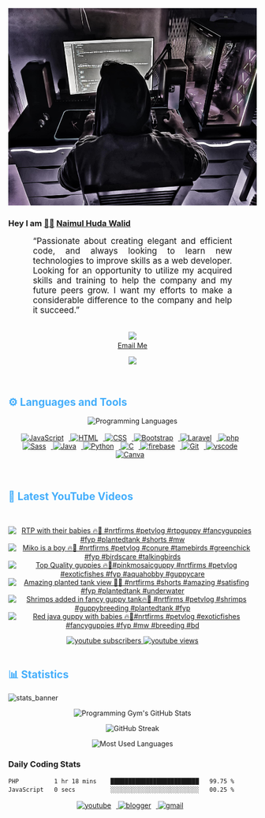 <!-- ![github_cover_banner](https://www.digitalsolutionservices.com/img/services/web%20development.gif)-->

<div align="center" style="display:block;">
    <img height="400px" width="100%" alt="github cover banner" src="https://raw.githubusercontent.com/NaimulHudaWalid/NaimulHudaWalid/main/272276268_3114779035434264_920860974401480824_n.jpg"/> 
</div>

### Hey I am [👨🏻‍][facebook] [Naimul Huda Walid][youtube]



<p align:"center" style="text-align: justify; margin: 0 50px; font-size: 17px;" >
   “Passionate about creating elegant and efficient code, and always looking to learn new technologies to improve skills as a web developer. Looking for an opportunity to utilize my acquired skills and training to help the company and my future peers grow. I want my efforts to make a considerable difference to the company and help it succeed.”
<br>
<br>
<div align="center">

![](https://visitor-badge.glitch.me/badge?page_id=NaimulHudaWalid)
    <br />
[Email Me](mailto:dev.naimulhuda@gmail.com)
</div>
</p>
<!-- Typing SVG by DenverCoder1 - https://github.com/DenverCoder1/readme-typing-svg -->
<p align="center">
<!--   <a href="https://github.com/DenverCoder1/readme-typing-svg"> -->
    <img src="https://readme-typing-svg.herokuapp.com?color=E22FE4&width=380&height=45&lines=Open-Source+Enthusiast;Learning+In+Public;Empowering+Others;Nice+To+Meet+You+...&center=true"></a>

</p>
<br>
<!-- Languages and Tools -->

<h2 style="color: #44AEFB">⚙️ Languages and Tools</h2>
<div align="center" style="display:block;">
    <img width="100px" alt="Programming Languages" src="https://user-images.githubusercontent.com/78341798/194531121-47b0119a-ce00-439d-b586-125f86acb098.png"/> 
</div>
<br>   
<!-- Icons Resources -->
<!-- https://devicon.dev/ -->
<!-- https://cdn.jsdelivr.net/npm/simple-icons@v3/icons/ -->
<div align="center">
  <a href="https://developer.mozilla.org/en-US/docs/Web/JavaScript" target="_blank" rel="noreferrer">
      <img  alt="JavaScript" height="50px" style="padding-right:10px;" src="https://cdn.jsdelivr.net/gh/devicons/devicon/icons/javascript/javascript-plain.svg"/>
  </a>
  
 
  <a href="https://developer.mozilla.org/en-US/docs/Web/HTML" target="_blank" rel="noreferrer">
      <img  alt="HTML" height="50px" style="padding-right:10px;" src="https://cdn.jsdelivr.net/gh/devicons/devicon/icons/html5/html5-original.svg"/>
  </a>
  <a href="https://developer.mozilla.org/en-US/docs/Web/CSS" target="_blank" rel="noreferrer">
      <img  alt="CSS" height="50px" style="padding-right:10px;" src="https://cdn.jsdelivr.net/gh/devicons/devicon/icons/css3/css3-original.svg"/>
  </a>
  <a href="https://getbootstrap.com/" target="_blank" rel="noreferrer">
      <img  alt="Bootstrap" height="50px" style="padding-right:10px;" src="https://cdn.jsdelivr.net/gh/devicons/devicon/icons/bootstrap/bootstrap-original.svg"/>
  </a> 
  <a href="https://laravel.com/" target="_blank" rel="noreferrer">
      <img  alt="Laravel" height="50px" style="padding-right:10px;" src="https://cdn.jsdelivr.net/gh/devicons/devicon/icons/laravel/laravel-plain.svg"/>
  </a>
  <a href="https://www.php.net/" target="_blank" rel="noreferrer">
      <img  alt="php" height="50px" style="padding-right:10px;" src="https://cdn.jsdelivr.net/gh/devicons/devicon/icons/php/php-original.svg"/>
  </a>
  <a href="https://sass-lang.com/" target="_blank" rel="noreferrer">
      <img  alt="Sass" height="50px" style="padding-right:10px;" src="https://cdn.jsdelivr.net/gh/devicons/devicon/icons/sass/sass-original.svg"/>
  </a>
  <a href="https://www.java.com/en/" target="_blank" rel="noreferrer">
      <img  alt="Java" height="50px" style="padding-right:10px;" src="https://cdn.jsdelivr.net/gh/devicons/devicon/icons/java/java-original.svg"/>
  </a>    
  <a href="https://www.python.org/" target="_blank" rel="noreferrer">
      <img  alt="Python" height="50px" style="padding-right:10px;" src="https://cdn.jsdelivr.net/gh/devicons/devicon/icons/python/python-original.svg"/>
  </a>
  <a href="https://www.cprogramming.com/" target="_blank" rel="noreferrer">
      <img  alt="C" height="50px" style="padding-right:10px;" src="https://cdn.jsdelivr.net/gh/devicons/devicon/icons/c/c-original.svg"/>
  </a>
  
  <a href="https://firebase.google.com/" target="_blank" rel="noreferrer">
      <img  alt="firebase" height="50px" style="padding-right:10px;" src="https://cdn.jsdelivr.net/gh/devicons/devicon/icons/firebase/firebase-plain.svg"/>
  </a>
 
  <a href="https://git-scm.com/" target="_blank" rel="noreferrer">
      <img  alt="Git" height="50px" style="padding-right:10px;" src="https://cdn.jsdelivr.net/gh/devicons/devicon/icons/git/git-original.svg"/>
  </a>
  
  <a href="https://code.visualstudio.com/" target="_blank" rel="noreferrer">
      <img  alt="vscode" height="50px" style="padding-right:10px;"src="https://cdn.jsdelivr.net/gh/devicons/devicon/icons/vscode/vscode-original.svg"/>
  </a>
  <a href="https://www.canva.com/" target="_blank" rel="noreferrer">
      <img  alt="Canva" height="50px" style="padding-right:10px;" src="https://cdn.jsdelivr.net/gh/devicons/devicon/icons/canva/canva-original.svg"/> 
  </a>
</div>
<br>
<br>

<!-- Latest YouTube Videos -->

<h2 style="color: #44AEFB">🎦 Latest YouTube Videos</h2>
<br />

<!-- Resource/Reference: https://github.com/DenverCoder1/github-readme-youtube-cards -->
<div class="youtube videos cards" align="center">

<!-- BEGIN YOUTUBE-CARDS -->
[![RTP with their babies 🔥🖤 #nrtfirms #petvlog #rtpguppy #fancyguppies #fyp #plantedtank #shorts #mw](https://ytcards.demolab.com/?id=G_503BVo1WY&title=RTP+with+their+babies+%F0%9F%94%A5%F0%9F%96%A4+%23nrtfirms+%23petvlog+%23rtpguppy+%23fancyguppies+%23fyp+%23plantedtank+%23shorts+%23mw&lang=en&timestamp=1709195938&background_color=%230d1117&title_color=%23ffffff&stats_color=%23dedede&max_title_lines=1&width=250&border_radius=5 "RTP with their babies 🔥🖤 #nrtfirms #petvlog #rtpguppy #fancyguppies #fyp #plantedtank #shorts #mw")](https://www.youtube.com/watch?v=G_503BVo1WY)
[![Miko is a boy 🔥🖤 #nrtfirms #petvlog #conure #tamebirds #greenchick #fyp #birdscare  #talkingbirds](https://ytcards.demolab.com/?id=_74JqQyku1s&title=Miko+is+a+boy+%F0%9F%94%A5%F0%9F%96%A4+%23nrtfirms+%23petvlog+%23conure+%23tamebirds+%23greenchick+%23fyp+%23birdscare++%23talkingbirds&lang=en&timestamp=1709188292&background_color=%230d1117&title_color=%23ffffff&stats_color=%23dedede&max_title_lines=1&width=250&border_radius=5 "Miko is a boy 🔥🖤 #nrtfirms #petvlog #conure #tamebirds #greenchick #fyp #birdscare  #talkingbirds")](https://www.youtube.com/watch?v=_74JqQyku1s)
[![Top Quality guppies 🔥🖤#pinkmosaicguppy #nrtfirms #petvlog #exoticfishes #fyp #aquahobby #guppycare](https://ytcards.demolab.com/?id=1hDZXnmdY0Y&title=Top+Quality+guppies+%F0%9F%94%A5%F0%9F%96%A4%23pinkmosaicguppy+%23nrtfirms+%23petvlog+%23exoticfishes+%23fyp+%23aquahobby+%23guppycare&lang=en&timestamp=1709128917&background_color=%230d1117&title_color=%23ffffff&stats_color=%23dedede&max_title_lines=1&width=250&border_radius=5 "Top Quality guppies 🔥🖤#pinkmosaicguppy #nrtfirms #petvlog #exoticfishes #fyp #aquahobby #guppycare")](https://www.youtube.com/watch?v=1hDZXnmdY0Y)
[![Amazing planted tank view 🖤🤍 #nrtfirms #shorts #amazing #satisfing #fyp #plantedtank #underwater](https://ytcards.demolab.com/?id=s_Ol4lHoZd0&title=Amazing+planted+tank+view+%F0%9F%96%A4%F0%9F%A4%8D+%23nrtfirms+%23shorts+%23amazing+%23satisfing+%23fyp+%23plantedtank+%23underwater&lang=en&timestamp=1709081832&background_color=%230d1117&title_color=%23ffffff&stats_color=%23dedede&max_title_lines=1&width=250&border_radius=5 "Amazing planted tank view 🖤🤍 #nrtfirms #shorts #amazing #satisfing #fyp #plantedtank #underwater")](https://www.youtube.com/watch?v=s_Ol4lHoZd0)
[![Shrimps added in fancy guppy tank🔥🖤 #nrtfirms #petvlog #shrimps #guppybreeding #plantedtank #fyp](https://ytcards.demolab.com/?id=HfHLGehE-bo&title=Shrimps+added+in+fancy+guppy+tank%F0%9F%94%A5%F0%9F%96%A4+%23nrtfirms+%23petvlog+%23shrimps+%23guppybreeding+%23plantedtank+%23fyp&lang=en&timestamp=1709053553&background_color=%230d1117&title_color=%23ffffff&stats_color=%23dedede&max_title_lines=1&width=250&border_radius=5 "Shrimps added in fancy guppy tank🔥🖤 #nrtfirms #petvlog #shrimps #guppybreeding #plantedtank #fyp")](https://www.youtube.com/watch?v=HfHLGehE-bo)
[![Red java guppy with babies 🔥🖤#nrtfirms #petvlog #exoticfishes #fancyguppies #fyp #mw #breeding #bd](https://ytcards.demolab.com/?id=4SmWy-kO4WY&title=Red+java+guppy+with+babies+%F0%9F%94%A5%F0%9F%96%A4%23nrtfirms+%23petvlog+%23exoticfishes+%23fancyguppies+%23fyp+%23mw+%23breeding+%23bd&lang=en&timestamp=1708991860&background_color=%230d1117&title_color=%23ffffff&stats_color=%23dedede&max_title_lines=1&width=250&border_radius=5 "Red java guppy with babies 🔥🖤#nrtfirms #petvlog #exoticfishes #fancyguppies #fyp #mw #breeding #bd")](https://www.youtube.com/watch?v=4SmWy-kO4WY)
<!-- END YOUTUBE-CARDS -->
</div>

<!-- Begin Youtube Buttons -->
<!-- Resource/Reference:  https://github.com/DenverCoder1/custom-icon-badges -->
<div class="youtube buttons" align="center">
    <a href="https://www.youtube.com/channel/UCa3YaFwzSII0kKg3Nads2dQ"  target="_blank">
        <img alt="youtube subscribers" src="https://img.shields.io/youtube/channel/subscribers/UCa3YaFwzSII0kKg3Nads2dQ?logo=youtube&logoColor=red&style=for-the-badge"/>
    </a> 
    <a href="https://www.youtube.com/channel/UCa3YaFwzSII0kKg3Nads2dQ"  target="_blank">
        <img alt="youtube views" src="https://custom-icon-badges.demolab.com/youtube/channel/views/UCa3YaFwzSII0kKg3Nads2dQ?color=%23E05D44&logo=eye&logoColor=white&style=for-the-badge&labelColor=#555555"/>
    </a> 
</div>
<br>
<!-- End Youtube Buttons -->

<!-- Statistics -->

<h2 style="color: #44AEFB">📊 Statistics</h2>

![stats_banner](https://user-images.githubusercontent.com/78341798/194534778-d662496c-ae00-4e8d-ae9b-b90912054e7f.gif)

<!-- Begin Stats Cards -->
<!-- Resources:  -->
<!-- Github & Languages Stats: https://github.com/naimul15-12090/github-readme-stats --> 
<!-- Streak Stats: https://github.com/denvercoder1/github-readme-streak-stats -->
<!-- Change the value after ?username= to your GitHub username. -->
<div class="stats" align="center">

![Programming Gym's GitHub Stats](https://github-readme-stats.vercel.app/api?username=NaimulHudaWalid&hide=stars&count_private=true&show_icons=true&theme=algolia&border_radius=20)

![GitHub Streak](https://streak-stats.demolab.com?user=NaimulHudaWalid&count_private=true&theme=algolia&border_radius=22)

![Most Used Languages](https://github-readme-stats.vercel.app/api/top-langs/?username=NaimulHudaWalid&langs_count=8&layout=compact&show_icons=true&theme=algolia&border_radius=20)
    
<!-- ![Top Langs](https://github-readme-stats.vercel.app/api/top-langs/?username=naimul15-12090&langs_count=8) -->
<!-- [![Top Langs](https://github-readme-stats.vercel.app/api/top-langs/?username=naimul15-12090&layout=compact)](https://github.com/anuraghazra/github-readme-stats)
 -->
    
</div>
<!--  End Stats Cards -->



### Daily Coding Stats
<!--START_SECTION:waka-->

```txt
PHP          1 hr 18 mins    █████████████████████████   99.75 %
JavaScript   0 secs          ░░░░░░░░░░░░░░░░░░░░░░░░░   00.25 %
```

<!--END_SECTION:waka-->
<!-- Begin Footer -->
<!-- Icons Resources -->
<!-- https://devicon.dev/ -->
<div class="footer" align="center" style="margin:15px;">
    <a href="https://www.youtube.com/channel/UCa3YaFwzSII0kKg3Nads2dQ" target="_blank">
        <img  style="margin:0 10px 10px 0;" src="https://user-images.githubusercontent.com/78341798/194531650-698ef1b1-9cbd-4b4f-96ef-5a2ec4b5d7e6.svg" alt="youtube" width="40px"/>
    </a>
    <a href="https://www.linkedin.com/in/naimulhudawalid/" target="_blank">
        <img style="margin:0 10px 10px 0;" src="https://user-images.githubusercontent.com/78341798/194531458-b5dfeb1b-bad5-4dfa-909a-2e402262db9a.svg" alt="blogger" width="40px"/>
    </a>
    <a href="mailto:dev.naimulhuda@gmail.com" target="_blank">
        <img style="margin:0 10px 10px 0;" src="https://user-images.githubusercontent.com/78341798/194531383-ddb2b774-5bb9-491c-b601-4a4a7d9792fb.svg" alt="gmail" width="40px"/>
    </a>
</div>
<!-- End Footer -->

[youtube]: https://www.youtube.com/channel/UCa3YaFwzSII0kKg3Nads2dQ
[facebook]: https://www.facebook.com/profile.php?id=100007065945838
